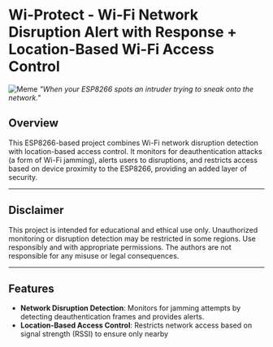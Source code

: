 # Wi-Protect - Wi-Fi Network Disruption Alert with Response + Location-Based Wi-Fi Access Control

![Meme](https://i.imgflip.com/2lxd4y.jpg)
*"When your ESP8266 spots an intruder trying to sneak onto the network."*

## Overview
This ESP8266-based project combines Wi-Fi network disruption detection with location-based access control. It monitors for deauthentication attacks (a form of Wi-Fi jamming), alerts users to disruptions, and restricts access based on device proximity to the ESP8266, providing an added layer of security.

---

## Disclaimer
This project is intended for educational and ethical use only. Unauthorized monitoring or disruption detection may be restricted in some regions. Use responsibly and with appropriate permissions. The authors are not responsible for any misuse or legal consequences.

---

## Features
- **Network Disruption Detection**: Monitors for jamming attempts by detecting deauthentication frames and provides alerts.
- **Location-Based Access Control**: Restricts network access based on signal strength (RSSI) to ensure only nearby 

